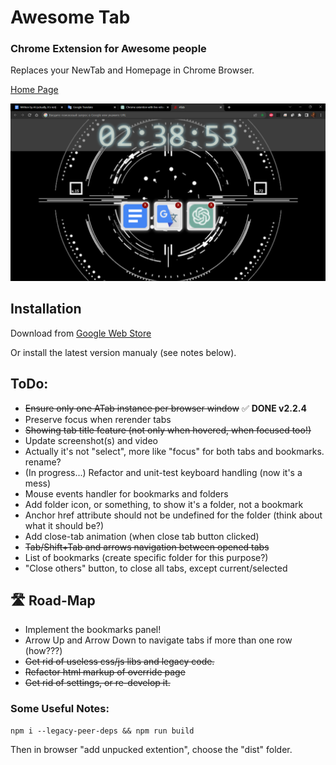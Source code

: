 # Awesome Tab
### Chrome Extension for Awesome people 
Replaces your NewTab and Homepage in Chrome Browser.

[Home Page](https://a13ks3y.github.io/ATab/)

[comment]: <> ([Alternative version]&#40;https://a13ks3y.github.io/ATab/index.html&#41; - for mobile, to set up it as home page.)

![Screenshot](./src/assets/screenshot_2023-05-03_023856.png)

## Installation

Download from [Google Web Store](https://chrome.google.com/webstore/detail/atab/hffgbimhegfljiohccdgeneejdcpdgid?gclid=CjwKCAjwx_eiBhBGEiwA15gLN9Yk4Oji8hJeRIV01iU1Z4o9TCMUVAbO2TG5z-XBJs3r607Y-ajn_RoCeoMQAvD_BwE)

Or install the latest version manualy (see notes below).

## ToDo:
- ~~Ensure only one ATab instance per browser window~~ ✅ **DONE v2.2.4**
- Preserve focus when rerender tabs
- ~~Showing tab title feature (not only when hovered, when focused too!)~~
- Update screenshot(s) and video
- Actually it's not "select", more like "focus" for both tabs and bookmarks. rename?
- (In progress...) Refactor and unit-test keyboard handling (now it's a mess)
- Mouse events handler for bookmarks and folders
- Add folder icon, or something, to show it's a folder, not a bookmark
- Anchor href attribute should not be undefined for the folder (think about what it should be?)
- Add close-tab animation (when close tab button clicked)
- ~~Tab/Shift+Tab and arrows navigation between opened tabs~~
- List of bookmarks (create specific folder for this purpose?)
- "Close others" button, to close all tabs, except current/selected


## 🛣 Road-Map
- Implement the bookmarks panel!
- Arrow Up and Arrow Down to navigate tabs if more than one row (how???)
- ~~Get rid of useless css/js libs and legacy code.~~
- ~~Refactor html markup of override page~~
- ~~Get rid of settings, or re-develop it.~~


### Some Useful Notes:

````shell
npm i --legacy-peer-deps && npm run build
````

Then in browser "add unpucked extention", choose the "dist" folder.
